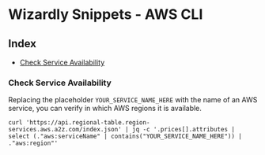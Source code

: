 # Wizardly Snippets - AWS CLI

## Index
- [Check Service Availability](#check-service-vailability)

### Check Service Availability

Replacing the placeholder ```YOUR_SERVICE_NAME_HERE``` with the name of an AWS service, you can verify in which AWS regions it is available.

```
curl 'https://api.regional-table.region-services.aws.a2z.com/index.json' | jq -c '.prices[].attributes | select (."aws:serviceName" | contains("YOUR_SERVICE_NAME_HERE")) | ."aws:region"'
```
